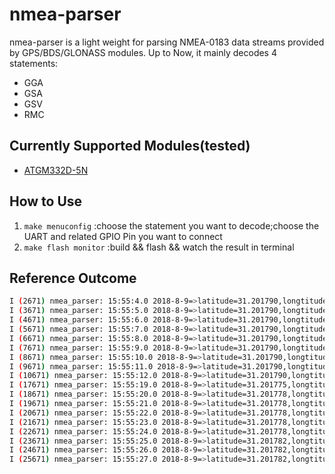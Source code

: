 # nmea-parser

nmea-parser  is a light weight for parsing NMEA-0183 data streams provided by GPS/BDS/GLONASS modules.
Up to Now, it mainly decodes 4 statements:
* GGA
* GSA
* GSV
* RMC



## Currently Supported Modules(tested)

* [ATGM332D-5N](http://www.icofchina.com/pro/mokuai/2016-08-01/5.html)

## How to Use
1. `make menuconfig` :choose the statement you want to decode;choose the UART and related GPIO Pin you want to connect
2. `make flash monitor` :build && flash && watch the result in terminal

## Reference Outcome

```bash
I (2671) nmea_parser: 15:55:4.0 2018-8-9=>latitude=31.201790,longtitude=121.579391,altitude=37.000000
I (3671) nmea_parser: 15:55:5.0 2018-8-9=>latitude=31.201790,longtitude=121.579391,altitude=37.299999
I (4671) nmea_parser: 15:55:6.0 2018-8-9=>latitude=31.201790,longtitude=121.579391,altitude=37.299999
I (5671) nmea_parser: 15:55:7.0 2018-8-9=>latitude=31.201790,longtitude=121.579391,altitude=37.500000
I (6671) nmea_parser: 15:55:8.0 2018-8-9=>latitude=31.201790,longtitude=121.579391,altitude=37.599998
I (7671) nmea_parser: 15:55:9.0 2018-8-9=>latitude=31.201790,longtitude=121.579391,altitude=37.700001
I (8671) nmea_parser: 15:55:10.0 2018-8-9=>latitude=31.201790,longtitude=121.579391,altitude=37.700001
I (9671) nmea_parser: 15:55:11.0 2018-8-9=>latitude=31.201790,longtitude=121.579391,altitude=37.700001
I (10671) nmea_parser: 15:55:12.0 2018-8-9=>latitude=31.201790,longtitude=121.579391,altitude=37.700001
I (17671) nmea_parser: 15:55:19.0 2018-8-9=>latitude=31.201775,longtitude=121.579376,altitude=36.000000
I (18671) nmea_parser: 15:55:20.0 2018-8-9=>latitude=31.201778,longtitude=121.579376,altitude=36.000000
I (19671) nmea_parser: 15:55:21.0 2018-8-9=>latitude=31.201778,longtitude=121.579376,altitude=36.000000
I (20671) nmea_parser: 15:55:22.0 2018-8-9=>latitude=31.201778,longtitude=121.579361,altitude=36.099998
I (21671) nmea_parser: 15:55:23.0 2018-8-9=>latitude=31.201778,longtitude=121.579361,altitude=36.299999
I (22671) nmea_parser: 15:55:24.0 2018-8-9=>latitude=31.201778,longtitude=121.579361,altitude=36.500000
I (23671) nmea_parser: 15:55:25.0 2018-8-9=>latitude=31.201782,longtitude=121.579361,altitude=36.900002
I (24671) nmea_parser: 15:55:26.0 2018-8-9=>latitude=31.201782,longtitude=121.579361,altitude=36.799999
I (25671) nmea_parser: 15:55:27.0 2018-8-9=>latitude=31.201782,longtitude=121.579361,altitude=36.799999
```

